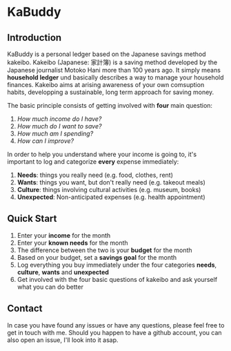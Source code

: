 # KaBuddy

## Introduction
KaBuddy is a personal ledger based on the Japanese savings method kakeibo. Kakeibo (Japanese: 家計簿) is a saving method developed by the Japanese journalist Motoko Hani more than 100 years ago. It simply means **household ledger** und basically describes a way to manage your household finances. Kakeibo aims at arising awareness of your own comsuption habits, developping a sustainable, long term approach for saving money.



The basic principle consists of getting involved with **four** main question:
1. _How much income do I have?_
2. _How much do I want to save?_
3. _How much am I spending?_
4. _How can I improve?_

In order to help you understand where your income is going to, it's important to log and categorize **every** expense immediately:
1. **Needs**: things you really need (e.g. food, clothes, rent)
2. **Wants**: things you want, but don't really need (e.g. takeout meals)
3. **Culture**: things involving cultural activities (e.g. museum, books)
4. **Unexpected**: Non-anticipated expenses (e.g. health appointment)

## Quick Start

1. Enter your **income** for the month
2. Enter your **known needs** for the month
3. The difference between the two is your **budget** for the month
4. Based on your budget, set a **savings goal** for the month
5. Log everything you buy immediately under the four categories **needs**, **culture**, **wants** and **unexpected**
6. Get involved with the four basic questions of kakeibo and ask yourself what you can do better


## Contact
In case you have found any issues or have any questions, please feel free to get in touch with me. Should you happen to have a github account, you can also open an issue, I'll look into it asap.
